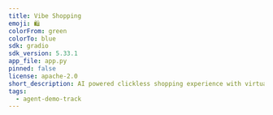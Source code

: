 ```yaml
---
title: Vibe Shopping
emoji: 🛍
colorFrom: green
colorTo: blue
sdk: gradio
sdk_version: 5.33.1
app_file: app.py
pinned: false
license: apache-2.0
short_description: AI powered clickless shopping experience with virtual try-on
tags:
  - agent-demo-track
---
```

